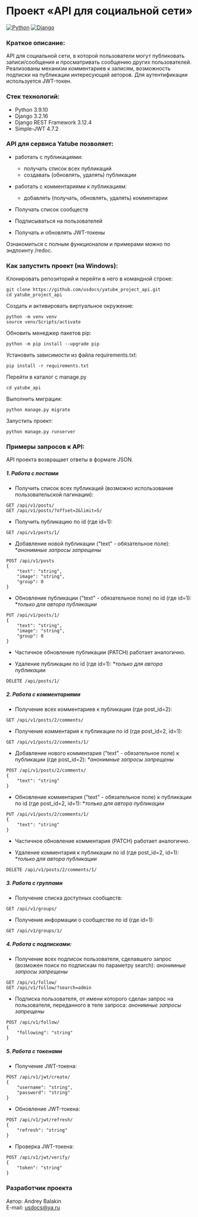 # Проект «API для социальной сети»
[![Python](https://img.shields.io/badge/-Python-464646?style=flat&logo=Python&logoColor=ffffff&color=5fe620)](https://www.python.org/)
[![Django](https://img.shields.io/badge/-Django-464646?style=flat&logo=Django&logoColor=ffffff&color=5fe620)](https://www.djangoproject.com/)

### Краткое описание:
API для социальной сети, в которой пользователи могут публиковать записи/сообщения и просматривать сообщению других пользователей. Реализованы механизм комментариев к записям, возможность подписки на публикации интересующий авторов.
Для аутентификации используется JWT-токен.

### Стек технологий:
- Python 3.9.10
- Django 3.2.16
- Django REST Framework 3.12.4
- Simple-JWT 4.7.2

### API для сервиса __Yatube__ позволяет:
* работать с публикациями:
  * получать список всех публикаций
  * создавать (обновлять, удалять) публикации

* работать с комментариями к публикациям:
  * добавлять (получать, обновлять, удалять) комментарии

* Получать список сообществ
* Подписываться на пользователей
* Получать и обновлять JWT-токены

Ознакомиться с полным функционалом и примерами можно по эндпоинту /redoc.   

### Как запустить проект (на Windows):

Клонировать репозиторий и перейти в него в командной строке:
```
git clone https://github.com/usdocs/yatube_project_api.git 
cd yatube_project_api
```

Cоздать и активировать виртуальное окружение:
```
python -m venv venv
source venv/Scripts/activate
```

Обновить менеджер пакетов pip:
```
python -m pip install --upgrade pip
```

Установить зависимости из файла requirements.txt:
```
pip install -r requirements.txt
```

Перейти в каталог с manage.py
```
cd yatube_api
```

Выполнить миграции:
```
python manage.py migrate
```

Запустить проект:
```
python manage.py runserver
```

### Примеры запросов к API:
API проекта возвращает ответы в формате JSON.

##### 1. Работа с постами

- Получить список всех публикаций (возможно использование пользовательской 
пагинации):
```
GET /api/v1/posts/
GET /api/v1/posts/?offset=2&limit=5/
```

- Получить публикацию по id (где id=1):
```
GET /api/v1/posts/1/
```

- Добавление новой публикации ("text" - обязательное поле):
**анонимные запросы запрещены*
```
POST /api/v1/posts
{
    "text": "string",
    "image": "string",
    "group": 0
}
```

- Обновление публикации ("text" - обязательное поле) по id (где id=1):
**только для автора публикации*
```
PUT /api/v1/posts/1/
{
    "text": "string",
    "image": "string",
    "group": 0
}
```

- Частичное обновление публикации (PATCH) работает аналогично.

- Удаление публикации по id (где id=1):
**только для автора публикации*
```
DELETE /api/posts/1/
```

##### 2. Работа с комментариями
- Получение всех комментариев к публикации (где post_id=2):
```
GET /api/v1/posts/2/comments/
```

- Получение комментария к публикации по id (где post_id=2, id=1):
```
GET /api/v1/posts/2/comments/1/
```

- Добавление нового комментария ("text" - обязательное поле) к публикации 
(где post_id=2):
**анонимные запросы запрещены*
```
POST /api/v1/posts/2/comments/
{
    "text": "string"
}
```

- Обновление комментария ("text" - обязательное поле) к публикации по id 
(где post_id=2, id=1):
**только для автора публикации*
```
PUT /api/v1/posts/2/comments/1/
{
    "text": "string"
}
```

- Частичное обновление комментария (PATCH) работает аналогично.

- Удаление комментария к публикации по id (где post_id=2, id=1):
**только для автора публикации*
```
DELETE /api/v1/posts/2/comments/1/
```

##### 3. Работа с группами
- Получение списка доступных сообществ:
```
GET /api/v1/groups/
```

- Получение информации о сообществе по id (где id=1):
```
GET /api/v1/groups/1/
```

##### 4. Работа с подписками:
- Получение всех подписок пользователя, сделавшего запрос (возможен поиск по 
подпискам по параметру search):
*анонимные запросы запрещены*
```
GET /api/v1/follow/
GET /api/v1/follow/?search=admin
```

- Подписка пользователя, от имени которого сделан запрос на пользователя, 
переданного в теле запроса:
*анонимные запросы запрещены*
```
POST /api/v1/follow/
{
    "following": "string"
}
```

##### 5. Работа с токенами
- Получение JWT-токена:
```
POST /api/v1/jwt/create/
{
    "username": "string",
    "password": "string"
}
```

- Обновление JWT-токена:
```
POST /api/v1/jwt/refresh/
{
    "refresh": "string"
}
```

- Проверка JWT-токена:
```
POST /api/v1/jwt/verify/
{
    "token": "string"
}
```

### Разработчик проекта

Автор: Andrey Balakin  
E-mail: [usdocs@ya.ru](mailto:usdocs@ya.ru)